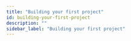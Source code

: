 ```yaml
---
title: "Building your first project"
id: building-your-first-project
description: ""
sidebar_label: "Building your first project"
---
```


